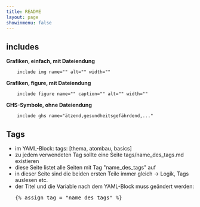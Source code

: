 ```yaml
---
title: README
layout: page
showinmenu: false
---
```


## includes

**Grafiken, einfach, mit Dateiendung**

```
	include img name="" alt="" width=""
```

**Grafiken, figure, mit Dateiendung**

```
	include figure name="" caption="" alt="" width=""
```

**GHS-Symbole, ohne Dateiendung**

```
	include ghs name="ätzend,gesundheitsgefährdend,..."
```

## Tags

- im YAML-Block: tags: [thema, atombau, basics]
- zu jedem verwendeten Tag sollte eine Seite tags/name_des_tags.md existieren
 - diese Seite listet alle Seiten mit Tag "name_des_tags" auf
 - in dieser Seite sind die beiden ersten Teile immer gleich -> Logik, Tags auslesen etc.
 - der Titel und die Variable nach dem YAML-Block muss geändert werden: <pre>{% assign tag = "name_des_tags" %}</pre>

